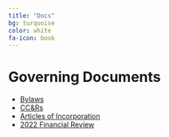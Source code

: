 ```yaml
---
title: "Docs"
bg: turquoise
color: white
fa-icon: book
---
```


# Governing Documents
- [Bylaws](img/suvhoa-bylaws.pdf)
- [CC&Rs](img/suvhoa-ccr.pdf)
- [Articles of Incorporation](img/suvhoa-aoi.pdf)
- [2022 Financial Review](img/suvhoa-2022indacctrev.pdf)
